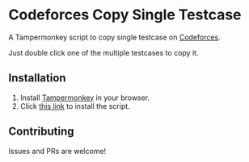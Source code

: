 # Codeforces Copy Single Testcase

A Tampermonkey script to copy single testcase on [Codeforces](https://codeforces.com/).

Just double click one of the multiple testcases to copy it.

## Installation

1. Install [Tampermonkey](https://www.tampermonkey.net/) in your browser.
2. Click [this link](https://raw.githubusercontent.com/hikariyo/cf-copy-single-testcase/refs/heads/master/cf-copy-single-testcase.user.js) to install the script.

## Contributing

Issues and PRs are welcome!

